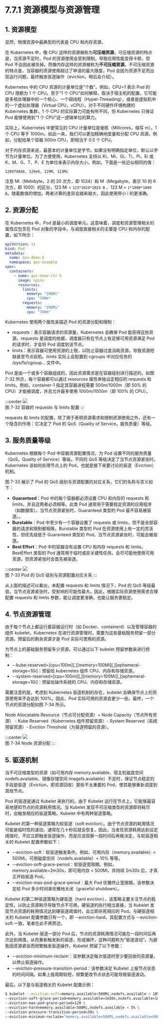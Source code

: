 # 7.7.1 资源模型与资源管理

## 1. 资源模型

显然，物理资源中最典型的代表是 CPU 和内存资源。

在 Kubernetes 中，像 CPU 这样的资源被称为**可压缩资源**。可压缩资源的特点是，当资源不足时，Pod 的资源使用会受到限制，导致应用性能变得卡顿，但 Pod 不会因此被杀掉。而像内存这样的资源被称为**不可压缩资源**。不可压缩资源的特点是，当容器的资源使用超过了申请的最大限度，Pod 会因为资源不足而出现运行问题，最终触发驱逐操作（eviction，稍后会介绍）。

Kubernetes 中的 CPU 资源的计量单位是“个数”。例如，CPU=1 表示 Pod 的 CPU 限额为 1 个 CPU。至于“1 个 CPU”如何解释，取决于宿主机的配置，它可能是多核处理器中的一个核心、一个超线程（Hyper-Threading），或者是虚拟机中的一个虚拟处理器（Virtual CPU，vCPU）。对于不同硬件环境构建的 Kubernetes 集群，1 个 CPU 的实际算力可能有所不同，但 Kubernetes 只保证 Pod 能够使用到“1 个 CPU”这一逻辑单位的算力。

实际上，Kubernetes 中更常见的 CPU 计量单位是毫核（Millcores，缩写 m）。1 个 CPU 等于 1000m。如此一来，我们可以更加精确地度量和分配 CPU 资源。例如，分配给某个容器 500m CPU，即相当于 0.5 个 CPU。

对于内存资源来说，最基本的计量单位是字节。如果没有明确指定单位，默认以字节为计量单位。为了方便使用，Kubernetes 支持以 Ki、Mi、Gi、Ti、Pi、Ei 或 K、M、G、T、P、E 为单位来表示内存大小。例如，下面是一些近似相同的值：

```plain
128974848, 129e6, 129M, 123Mi
```
注意 Mi（Mebibyte，2 的 20 次方，即 1024）和 M（Megabyte，表示 10 的 6 次方，即 1000）的区分，123 Mi = `123*1024*1024 B` 、123 M = `1*1000*1000 B`。随着数值的增加，两者计算的差异会越来越大，因此使用带小 i 的更准确。

## 2. 资源分配

在 Kubernetes 中，Pod 是最小的调度单元。这意味着，调度和资源管理相关的属性应包含在 Pod 对象的字段中。与调度直接相关的主要是 CPU 和内存的配置，如下所示：
```yaml
apiVersion: v1
kind: Pod
metadata:
  name: qos-demo-5
  namespace: qos-example
spec:
  containers:
    - name: qos-demo-ctr-5
      image: nginx
      resources:
        limits:
          memory: "200Mi"
          cpu: "700m"
        requests:
          memory: "200Mi"
          cpu: "700m"
```

Kubernetes 使用两个属性来描述 Pod 的资源分配和限制：

- requests：表示容器请求的资源量，Kubernetes 会确保 Pod 能获得这些资源。requests 是调度的依据，调度器只有在节点上有足够可用资源满足 Pod 的请求时，才会将 Pod 调度到该节点。
- limits：表示容器可使用资源的上限，以防止容器过度消耗资源，导致资源短缺甚至节点宕机。limits 实际上会配置到 cgroups 中对应任务的 /sys/fs/cgroup... 文件中。

Pod 是由一个或多个容器组成的，因此资源需求是在容器级别进行描述的。如图 7-32 所示，每个容器都可以通过 resources 属性单独设定相应的 requests 和 limits。例如，container-1 指定其容器进程需要 500m/1000m（即 50% 的 CPU）才能被调度，并且允许最多使用 1000m/1000m（即 100% 的 CPU）。

:::center
  ![](../assets/requests-limits.png)<br/>
  图 7-32 容器的 requests 与 limits 配置
:::

requests 和 limits 的配置，除了用于表明资源需求和限制资源使用之外，还有一个隐含的作用：它决定了 Pod 的 QoS（Quality of Service，服务质量）等级。

## 3. 服务质量等级

Kubernetes 根据每个 Pod 中容器资源配置情况，为 Pod 设置不同的服务质量（QoS，Quality of Service）等级。不同的 QoS 等级决定了当节点资源紧张时，Kubernetes 该如何处理节点上的 Pod，也就是接下来要讨论的驱逐（Eviction）机制。

图 7-33 展示了 Pod 的 QoS 级别与资源配置的对应关系，它们的名称与含义如下：

- **Guaranteed**：Pod 中的每个容器都必须设置 CPU 和内存的 requests 和 limits，并且这两者必须相等。此类 Pod 通常用于需要稳定资源的应用程序（如数据库）。当节点资源紧张时，Guaranteed 类型的 Pod 最不容易被驱逐。。
- **Burstable**：Pod 中至少有一个容器设置了 requests 或 limits，但不是全部容器的请求和限制都相等。Burstable 类型的 Pod 在资源使用上有一定的灵活性，但优先级低于 Guaranteed 类型的 Pod。当节点资源紧张时，可能会被驱逐。
- **Best Effort**：Pod 中的容器没有设置 CPU 和内存 requests 和 limits。BestEffort 类型的 Pod 通常用于临时或非关键性任务。会尽可能地使用可用资源，但资源紧张时会首先被驱逐。

:::center
  ![](../assets/qos.webp)<br/>
  图 7-33 Pod 的 QoS 级别与资源配置对应关系
:::

从上面的描述可以看出，未配置 requests 和 limits 情况下，Pod 的 QoS 等级最低，当节点资源紧张时，受影响的可能性最大。因此，根据实际资源使用需求合理配置 requests 和 limits 参数，能让调度更准确，也能让服务更稳定。

## 4. 节点资源管理

由于每个节点上都运行着容器运行时（如 Docker、containerd）以及管理容器的组件 kubelet，Kubernetes 在进行资源管理时，需要为这些基础服务预留一部分资源。预留后的剩余资源才是 Pod 实际可使用的资源。

为节点上的基础服务预留多少资源，可以通过以下 kubelet 预留参数来进行控制：

- --kube-reserved=[cpu=100m][,][memory=100Mi][,][ephemeral-storage=1Gi]：预留给 kubernetes 组件 CPU、内存和存储资源。
- --system-reserved=[cpu=100mi][,][memory=100Mi][,][ephemeral-storage=1Gi]：预留给操作系统的 CPU、内存和存储资源。

需要注意的是，考虑到 Kubernetes 驱逐机制的存在，kubelet 会确保节点上的资源使用率不会达到 100%。因此，Pod 实际可用的资源会更少一些。最终，一个节点的资源分配如图 7-34 所示。

Node Allocatable Resource（节点可分配资源）= Node Capacity（节点所有资源） - Kube Reserved（Kubernetes 组件预留资源）- System Reserved（系统预留资源）- Eviction Threshold（为驱逐预留的资源）。

:::center
  ![](../assets/k8s-resource.svg)<br/>
  图 7-34 Node 资源分配
:::

## 5. 驱逐机制

当不可压缩类型的资源（如可用内存 memory.available、宿主机磁盘空间 nodefs.available、镜像存储空间 imagefs.available）不足时，保证节点稳定的手段是驱逐（Eviction，即资源回收）那些不太重要的 Pod，使其能够重新调度到其他节点。

Pod 的驱逐是通过 Kubelet 来执行的。由于 Kubelet 运行在节点上，它能够最容易地感知节点的资源耗用情况。当 Kubelet 发现不可压缩类型的资源即将耗尽时，会触发相应的驱逐策略。Kubelet 中有两种驱逐策略。

Kubelet 的第一种驱逐策略为软驱逐（soft eviction）。由于节点资源的耗用情况可能是临时性的波动，通常在几十秒后就会恢复。因此，当发现资源耗用达到设定阈值时，不应立即触发驱逐操作，而是应该观察一段时间后再做决定。与软驱逐相关的 Kubelet 配置参数如下：

- --eviction-soft：软驱逐触发条件。例如，可用内存（memory.available）< 500Mi，可用磁盘空间（nodefs.available）< 10% 等等。
- --eviction-soft-grace-period：软驱逐宽限期。例如，memory.available=2m30s，即可用内存 < 500Mi，并持续 2m30s 后，才真正开始驱逐 Pod。
- --eviction-max-pod-grace-period：最大 Pod 优雅终止宽限期，该参数决定给 Pod 多少时间来优雅地关闭（graceful shutdown）。

Kubelet 的第二种驱逐策略为硬驱逐（hard eviction），该策略主要关注节点的稳定性，以防止资源耗尽导致节点不可用。硬驱逐的执行相当直接，当 Kubelet 发现节点资源的耗用情况达到硬驱逐阈值时，会立即杀死相应的 Pod。与硬驱逐相关的 Kubelet 配置参数只有一个，即 --eviction-hard，其配置方式与 --eviction-soft 一致，笔者在此不再赘述。

此外，当 Kubelet 驱逐一部分 Pod 后，节点的资源耗用情况可能在一段时间后再次达到阈值，从而重新触发新的驱逐，形成循环，这种问题称为“驱逐波动”。为避免因资源紧张而频繁触发驱逐操作，Kubelet 预留了以下参数：

- --eviction-minimum-reclaim：该参数决定每次驱逐时至少要回收的资源量，以停止驱逐操作。
- --eviction-pressure-transition-period：该参数决定 Kubelet 上报节点状态的时间间隔。如果上报周期较短，频繁更改节点状态可能导致驱逐波动。

最后，以下是与驱逐相关的 Kubelet 配置示例：

```bash
$ kubelet --eviction-soft=memory.available<500Mi,nodefs.available < 10%,nodefs.inodesFree < 5%,imagefs.available < 15% \
--eviction-soft-grace-period=memory.available=1m30s,nodefs.available=1m30s \
--eviction-max-pod-grace-period=120 \
--eviction-hard=memory.available<500Mi,nodefs.available < 5% \
--eviction-pressure-transition-period=30s \
--eviction-minimum-reclaim="memory.available=500Mi,nodefs.available=500Mi,imagefs.available=1Gi"
```









